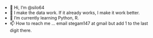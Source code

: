 - 👋 Hi, I’m @silo64
- 👀 I make the data work. If it already works, I make it work better. 
- 🌱 I’m currently learning Python, R.
- 📫 How to reach me ... email stegam147 at gmail but add 1 to the last digit there.

<!---
silo64/silo64 is a ✨ special ✨ repository because its `README.md` (this file) appears on your GitHub profile.
You can click the Preview link to take a look at your changes.
--->
